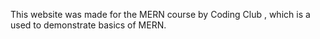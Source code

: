 This website was made for the MERN course by Coding Club , which is a used to demonstrate basics of MERN.
